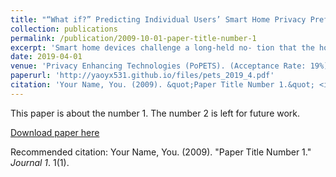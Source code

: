 ```yaml
---
title: "“What if?” Predicting Individual Users’ Smart Home Privacy Preferences and Their Changes."
collection: publications
permalink: /publication/2009-10-01-paper-title-number-1
excerpt: 'Smart home devices challenge a long-held no- tion that the home is a private and protected place. With this in mind, many developers market their prod- ucts with a focus on privacy in order to gain user trust, yet privacy tensions arise with the growing adoption of these devices and the risk of inappropriate data prac- tices in the smart home (e.g., secondary use of collected data). Therefore, it is important for developers to con- sider individual user preferences and how they would change under varying circumstances, in order to iden- tify actionable steps towards developing user trust and exercising privacy-preserving data practices. To help achieve this, we present the design and evaluation of machine learning models that predict (1) personalized allow/deny decisions for different information flows in- volving various attributes, purposes, and devices (AUC .868), (2) what circumstances may change original de- cisions (AUC .899), and (3) how much (US dollars) one may be willing to pay or receive in exchange for smart home privacy (RMSE 12.459). We show how developers can use our models to derive actionable steps toward privacy-preserving data practices in the smart home.'
date: 2019-04-01
venue: 'Privacy Enhancing Technologies (PoPETS). (Acceptance Rate: 19%)'
paperurl: 'http://yaoyx531.github.io/files/pets_2019_4.pdf'
citation: 'Your Name, You. (2009). &quot;Paper Title Number 1.&quot; <i>Journal 1</i>. 1(1).'
---
```

This paper is about the number 1. The number 2 is left for future work.

[Download paper here](http://yaoyx531.github.io/files/pets_2019_4.pdf)

Recommended citation: Your Name, You. (2009). "Paper Title Number 1." <i>Journal 1</i>. 1(1).